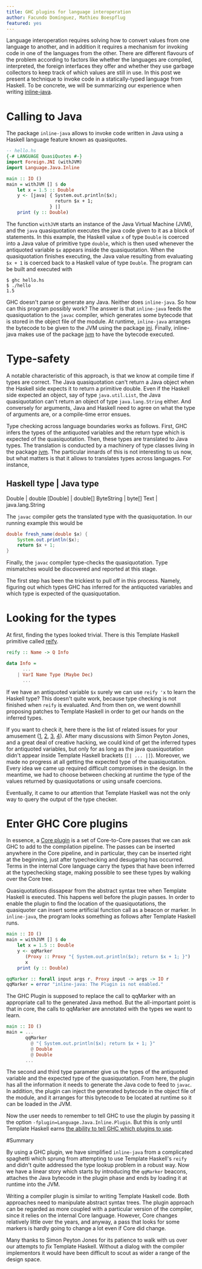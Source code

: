 ```yaml
---
title: GHC plugins for language interoperation
author: Facundo Domínguez, Mathieu Boespflug
featured: yes
---
```


Language interoperation requires solving how to convert values from one
language to another, and in addition it requires a mechanism for
invoking code in one of the languages from the other.
There are different flavours of the problem according to factors like
whether the languages are compiled, interpreted, the foreign interfaces
they offer and whether they use garbage collectors to keep track of
which values are still in use.
In this post we present a technique to invoke code in a
statically-typed language from Haskell. To be concrete, we will
be summarizing our experience when writing
[inline-java](https://github.com/tweag/inline-java).

# Calling to Java

The package `inline-java` allows to invoke code written in Java using
a Haskell language feature known as quasiquotes.

```Haskell
-- hello.hs
{-# LANGUAGE QuasiQuotes #-}
import Foreign.JNI (withJVM)
import Language.Java.Inline

main :: IO ()
main = withJVM [] $ do
    let x = 1.5 :: Double
    y <- [java| { System.out.println($x);
	              return $x + 1;
	            } |]
    print (y :: Double)
```

The function `withJVM` starts an instance of the Java Virtual Machine (JVM),
and the `java` quasiquotation executes the java code given to it as a block
of statements.
In this example, the Haskell value `x` of type `Double` is coerced into
a Java value of primitive type `double`, which is then used whenever the
antiquoted variable `$x` appears inside the quasiquotation.
When the quasiquotation finishes executing, the Java value resulting
from evaluating `$x + 1` is coerced back to a Haskell value of type
`Double`. The program can be built and executed with

```
$ ghc hello.hs
$ ./hello
1.5
```

GHC doesn't parse or generate any Java. Neither does `inline-java`.
So how can this program possibly work? The answer is that `inline-java`
feeds the quasiquotation to the `javac` compiler, which generates some
bytecode that is stored in the object file of the module. At runtime,
`inline-java` arranges the bytecode to be given to the JVM using the
package [jni](https://github.com/tweag/jni).
Finally, inline-java makes use of the package
[jvm](https://github.com/tweag/jvm)
to have the bytecode executed.

# Type-safety

A notable characteristic of this approach, is that we know at compile time
if types are correct. The Java quasiquotation can't return a Java object
when the Haskell side expects it to return a primitive double. Even if
the Haskell side expected an object, say of type `java.util.List`, the
Java quasiquotation can't return an object of type `java.lang.String` either.
And conversely for arguments, Java and Haskell need to agree on what the
type of arguments are, or a compile-time error ensues.

Type checking across language boundaries works as follows. First, GHC
infers the types of the antiquoted variables and the return type which
is expected of the quasiquotation. Then, these types are translated to
Java types. The translation is conducted by a machinery of type classes
living in the package [jvm](https://github.com/tweag/inline-java/jvm).
The particular innards of this is not interesting to us now, but what
matters is that it allows to translates types across languages. For
instance,

Haskell type | Java type
------------------------
Double       | double
[Double]     | double[]
ByteString   | byte[]
Text         | java.lang.String

The `javac` compiler gets the translated type with the quasiquotation.
In our running example this would be
```Java
double fresh_name(double $x) {
    System.out.println($x);
    return $x + 1;
}
```

Finally, the `javac` compiler type-checks the quasiquotation. Type
mismatches would be discovered and reported at this stage.

The first step has been the trickiest to pull off in this process.
Namely, figuring out which types GHC has inferred for the antiquoted
variables and which type is expected of the quasiquotation.

# Looking for the types

At first, finding the types looked trivial. There is this Template
Haskell primitive called
[reify](https://www.stackage.org/haddock/lts-9.0/template-haskell-2.11.1.0/Language-Haskell-TH.html#v:reify).
```Haskell
reify :: Name -> Q Info

data Info =
      ...
    | VarI Name Type (Maybe Dec)	
      ...
```

If we have an antiquoted variable `$x` surely we can use `reify 'x` to
learn the Haskell type? This doesn't quite work, because type checking
is not finished when `reify` is evaluated. And from then on, we went
downhill proposing patches to Template Haskell in order to get our hands
on the inferred types.

If you want to check it, here there is the list of related issues for
your amusement
([1](https://ghc.haskell.org/trac/ghc/wiki/TemplateHaskell/Reify),
[2](https://ghc.haskell.org/trac/ghc/ticket/12777),
[3](https://ghc.haskell.org/trac/ghc/ticket/12778),
[4](https://ghc.haskell.org/trac/ghc/ticket/13608)).
After many discussions with Simon Peyton Jones, and a great deal of
creative hacking, we could kind of get the inferred types for antiquoted
variables, but only for as long as the java quasiquotation didn't appear
inside Template Haskell brackets (`[| ... |]`). Moreover, we made no
progress at all getting the expected type of the quasiquotation.
Every idea we came up required difficult compromises in the design.
In the meantime, we had to choose between checking at runtime the type
of the values returned by quasiquotations or using unsafe coercions.

Eventually, it came to our attention that Template Haskell was not the
only way to query the output of the type checker.

# Enter GHC Core plugins

In essence, a
[Core plugin](https://downloads.haskell.org/~ghc/8.0.2/docs/html/users_guide/extending_ghc.html#core-plugins-in-more-detail)
is a set of Core-to-Core passes that we can
ask GHC to add to the compilation pipeline. The passes can be inserted
anywhere in the Core pipeline, and in particular, they can be inserted
right at the beginning, just after typechecking and desugaring has
occurred.
Terms in the internal Core language carry the types that have been
inferred at the typechecking stage, making possible to see these types
by walking over the Core tree.

Quasiquotations dissapear from the abstract syntax tree when Template
Haskell is executed. This happens well before the plugin passes.
In order to enable the plugin to find the location of the
quasiquotations, the quasiquoter can insert some artificial
function call as a beacon or marker. In `inline-java`, the program
looks something as follows after Template Haskell runs.

```Haskell
main :: IO ()
main = withJVM [] $ do
    let x = 1.5 :: Double
    y <- qqMarker
	   (Proxy :: Proxy "{ System.out.println($x); return $x + 1; }")
	   x
    print (y :: Double)

qqMarker :: forall input args r. Proxy input -> args -> IO r
qqMarker = error "inline-java: The Plugin is not enabled."
```

The GHC Plugin is supposed to replace the call to qqMarker with an
appropriate call to the generated Java method. But the all-important
point is that in core, the calls to qqMarker are annotated with the
types we want to learn.

```Haskell
main :: IO ()
main = ...
       qqMarker
	     @ "{ System.out.println($x); return $x + 1; }"
		 @ Double
		 @ Double
	   ...
```

The second and third type parameter give us the types of the antiquoted
variable and the expected type of the quasiquotation. From here, the
plugin has all the information it needs to generate the Java code to
feed to `javac`. In addition, the plugin can inject the generated bytecode
in the object file of the module, and it arranges for this bytecode to
be located at runtime so it can be loaded in the JVM.

Now the user needs to remember to tell GHC to use the plugin by passing it
the option `-fplugin=Language.Java.Inline.Plugin`. But this is only until
Template Haskell earns
[the ability to tell GHC which plugins to use](https://phabricator.haskell.org/D3821).

#Summary

By using a GHC plugin, we have simplified `inline-java` from a
complicated spaghetti which sprung from attempting to use 
Template Haskell's `reify` and didn't quite addressed the type lookup
problem in a robust way. Now we have a linear story which starts by
introducing the `qqMarker` beacons, attaches the Java bytecode in the
plugin phase and ends by loading it at runtime into the JVM.

Writing a compiler plugin is similar to writing Template Haskell code.
Both approaches need to manipulate abstract syntax trees. The plugin
approach can be regarded as more coupled with a particular version of
the compiler, since it relies on the internal Core language. However,
Core changes relatively little over the years, and anyway, a pass that
looks for some markers is hardly going to change a lot even if Core
did change.

Many thanks to Simon Peyton Jones for its patience to walk with us over
our attempts to _fix_ Template Haskell. Without a dialog with the
compiler implementors it would have been difficult to scout as wider a
range of the design space.
